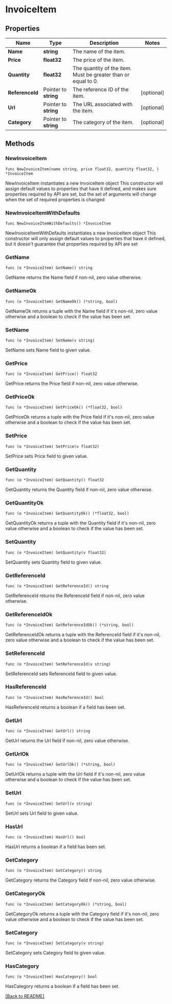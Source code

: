 # InvoiceItem

## Properties

Name | Type | Description | Notes
------------ | ------------- | ------------- | -------------
**Name** | **string** | The name of the item. | 
**Price** | **float32** | The price of the item. | 
**Quantity** | **float32** | The quantity of the item. Must be greater than or equal to 0. | 
**ReferenceId** | Pointer to **string** | The reference ID of the item. | [optional] 
**Url** | Pointer to **string** | The URL associated with the item. | [optional] 
**Category** | Pointer to **string** | The category of the item. | [optional] 

## Methods

### NewInvoiceItem

`func NewInvoiceItem(name string, price float32, quantity float32, ) *InvoiceItem`

NewInvoiceItem instantiates a new InvoiceItem object
This constructor will assign default values to properties that have it defined,
and makes sure properties required by API are set, but the set of arguments
will change when the set of required properties is changed

### NewInvoiceItemWithDefaults

`func NewInvoiceItemWithDefaults() *InvoiceItem`

NewInvoiceItemWithDefaults instantiates a new InvoiceItem object
This constructor will only assign default values to properties that have it defined,
but it doesn't guarantee that properties required by API are set

### GetName

`func (o *InvoiceItem) GetName() string`

GetName returns the Name field if non-nil, zero value otherwise.

### GetNameOk

`func (o *InvoiceItem) GetNameOk() (*string, bool)`

GetNameOk returns a tuple with the Name field if it's non-nil, zero value otherwise
and a boolean to check if the value has been set.

### SetName

`func (o *InvoiceItem) SetName(v string)`

SetName sets Name field to given value.


### GetPrice

`func (o *InvoiceItem) GetPrice() float32`

GetPrice returns the Price field if non-nil, zero value otherwise.

### GetPriceOk

`func (o *InvoiceItem) GetPriceOk() (*float32, bool)`

GetPriceOk returns a tuple with the Price field if it's non-nil, zero value otherwise
and a boolean to check if the value has been set.

### SetPrice

`func (o *InvoiceItem) SetPrice(v float32)`

SetPrice sets Price field to given value.


### GetQuantity

`func (o *InvoiceItem) GetQuantity() float32`

GetQuantity returns the Quantity field if non-nil, zero value otherwise.

### GetQuantityOk

`func (o *InvoiceItem) GetQuantityOk() (*float32, bool)`

GetQuantityOk returns a tuple with the Quantity field if it's non-nil, zero value otherwise
and a boolean to check if the value has been set.

### SetQuantity

`func (o *InvoiceItem) SetQuantity(v float32)`

SetQuantity sets Quantity field to given value.


### GetReferenceId

`func (o *InvoiceItem) GetReferenceId() string`

GetReferenceId returns the ReferenceId field if non-nil, zero value otherwise.

### GetReferenceIdOk

`func (o *InvoiceItem) GetReferenceIdOk() (*string, bool)`

GetReferenceIdOk returns a tuple with the ReferenceId field if it's non-nil, zero value otherwise
and a boolean to check if the value has been set.

### SetReferenceId

`func (o *InvoiceItem) SetReferenceId(v string)`

SetReferenceId sets ReferenceId field to given value.

### HasReferenceId

`func (o *InvoiceItem) HasReferenceId() bool`

HasReferenceId returns a boolean if a field has been set.

### GetUrl

`func (o *InvoiceItem) GetUrl() string`

GetUrl returns the Url field if non-nil, zero value otherwise.

### GetUrlOk

`func (o *InvoiceItem) GetUrlOk() (*string, bool)`

GetUrlOk returns a tuple with the Url field if it's non-nil, zero value otherwise
and a boolean to check if the value has been set.

### SetUrl

`func (o *InvoiceItem) SetUrl(v string)`

SetUrl sets Url field to given value.

### HasUrl

`func (o *InvoiceItem) HasUrl() bool`

HasUrl returns a boolean if a field has been set.

### GetCategory

`func (o *InvoiceItem) GetCategory() string`

GetCategory returns the Category field if non-nil, zero value otherwise.

### GetCategoryOk

`func (o *InvoiceItem) GetCategoryOk() (*string, bool)`

GetCategoryOk returns a tuple with the Category field if it's non-nil, zero value otherwise
and a boolean to check if the value has been set.

### SetCategory

`func (o *InvoiceItem) SetCategory(v string)`

SetCategory sets Category field to given value.

### HasCategory

`func (o *InvoiceItem) HasCategory() bool`

HasCategory returns a boolean if a field has been set.


[[Back to README]](../../README.md)


